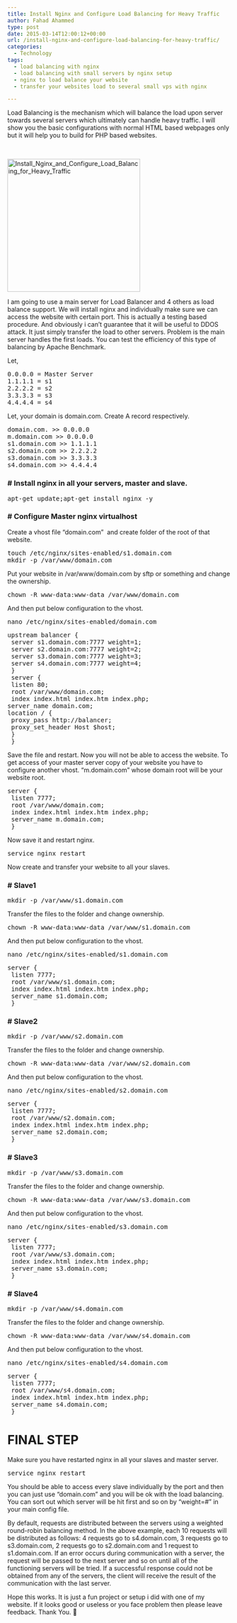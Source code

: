 ```yaml
---
title: Install Nginx and Configure Load Balancing for Heavy Traffic
author: Fahad Ahammed
type: post
date: 2015-03-14T12:00:12+00:00
url: /install-nginx-and-configure-load-balancing-for-heavy-traffic/
categories:
  - Technology
tags:
  - load balancing with nginx
  - load balancing with small servers by nginx setup
  - nginx to load balance your website
  - transfer your websites load to several small vps with nginx

---
```

Load Balancing is the mechanism which will balance the load upon server towards several servers which ultimately can handle heavy traffic. I will show you the basic configurations with normal HTML based webpages only but it will help you to build for PHP based websites.

<!--more-->

&nbsp;

[<img loading="lazy" class="size-medium wp-image-2038 aligncenter" src="https://i0.wp.com/fahadahammed.com/wp-content/uploads/2015/03/Install_Nginx_and_Configure_Load_Balancing_for_Heavy_Traffic-300x300.png?resize=300%2C300" alt="Install_Nginx_and_Configure_Load_Balancing_for_Heavy_Traffic" width="300" height="300" srcset="https://i0.wp.com/fahadahammed.com/wp-content/uploads/2015/03/Install_Nginx_and_Configure_Load_Balancing_for_Heavy_Traffic.png?resize=300%2C300&ssl=1 300w, https://i0.wp.com/fahadahammed.com/wp-content/uploads/2015/03/Install_Nginx_and_Configure_Load_Balancing_for_Heavy_Traffic.png?resize=150%2C150&ssl=1 150w, https://i0.wp.com/fahadahammed.com/wp-content/uploads/2015/03/Install_Nginx_and_Configure_Load_Balancing_for_Heavy_Traffic.png?w=610&ssl=1 610w" sizes="(max-width: 300px) 100vw, 300px" data-recalc-dims="1" />][1]

I am going to use a main server for Load Balancer and 4 others as load balance support. We will install nginx and individually make sure we can access the website with certain port. This is actually a testing based procedure. And obviously i can&#8217;t guarantee that it will be useful to DDOS attack. It just simply transfer the load to other servers. Problem is the main server handles the first loads. You can test the efficiency of this type of balancing by Apache Benchmark.

Let,

<pre>0.0.0.0 = Master Server
1.1.1.1 = s1
2.2.2.2 = s2
3.3.3.3 = s3
4.4.4.4 = s4</pre>

Let, your domain is domain.com. Create A record respectively.

<pre>domain.com. &gt;&gt; 0.0.0.0
m.domain.com &gt;&gt; 0.0.0.0
s1.domain.com &gt;&gt; 1.1.1.1
s2.domain.com &gt;&gt; 2.2.2.2
s3.domain.com &gt;&gt; 3.3.3.3
s4.domain.com &gt;&gt; 4.4.4.4</pre>

### \# Install nginx in all your servers, master and slave.

<pre>apt-get update;apt-get install nginx -y</pre>

### \# Configure Master nginx virtualhost

Create a vhost file &#8220;domain.com&#8221;  and create folder of the root of that website.

<pre>touch /etc/nginx/sites-enabled/s1.domain.com
mkdir -p /var/www/domain.com</pre>

Put your website in /var/www/domain.com by sftp or something and change the ownership.

<pre>chown -R www-data:www-data /var/www/domain.com</pre>

And then put below configuration to the vhost.

<pre>nano /etc/nginx/sites-enabled/domain.com</pre>

<pre>upstream balancer {
 server s1.domain.com:7777 weight=1;
 server s2.domain.com:7777 weight=2;
 server s3.domain.com:7777 weight=3;
 server s4.domain.com:7777 weight=4;
 }
 server {
 listen 80;
 root /var/www/domain.com;
 index index.html index.htm index.php;
server_name domain.com;
location / {
 proxy_pass http://balancer;
 proxy_set_header Host $host;
 }
 }</pre>

Save the file and restart. Now you will not be able to access the website. To get access of your master server copy of your website you have to configure another vhost. &#8220;m.domain.com&#8221; whose domain root will be your website root.

<pre>server {
 listen 7777;
 root /var/www/domain.com;
 index index.html index.htm index.php;
 server_name m.domain.com;
 }</pre>

Now save it and restart nginx.

<pre>service nginx restart</pre>

Now create and transfer your website to all your slaves.

### \# Slave1

<pre>mkdir -p /var/www/s1.domain.com</pre>

Transfer the files to the folder and change ownership.

<pre>chown -R www-data:www-data /var/www/s1.domain.com</pre>

And then put below configuration to the vhost.

<pre>nano /etc/nginx/sites-enabled/s1.domain.com</pre>

<pre>server {
 listen 7777;
 root /var/www/s1.domain.com;
 index index.html index.htm index.php;
 server_name s1.domain.com;
 }</pre>

### \# Slave2

<pre>mkdir -p /var/www/s2.domain.com</pre>

Transfer the files to the folder and change ownership.

<pre>chown -R www-data:www-data /var/www/s2.domain.com</pre>

And then put below configuration to the vhost.

<pre>nano /etc/nginx/sites-enabled/s2.domain.com</pre>

<pre>server {
 listen 7777;
 root /var/www/s2.domain.com;
 index index.html index.htm index.php;
 server_name s2.domain.com;
 }</pre>

### \# Slave3

<pre>mkdir -p /var/www/s3.domain.com</pre>

Transfer the files to the folder and change ownership.

<pre>chown -R www-data:www-data /var/www/s3.domain.com</pre>

And then put below configuration to the vhost.

<pre>nano /etc/nginx/sites-enabled/s3.domain.com</pre>

<pre>server {
 listen 7777;
 root /var/www/s3.domain.com;
 index index.html index.htm index.php;
 server_name s3.domain.com;
 }</pre>

### \# Slave4

<pre>mkdir -p /var/www/s4.domain.com</pre>

Transfer the files to the folder and change ownership.

<pre>chown -R www-data:www-data /var/www/s4.domain.com</pre>

And then put below configuration to the vhost.

<pre>nano /etc/nginx/sites-enabled/s4.domain.com</pre>

<pre>server {
 listen 7777;
 root /var/www/s4.domain.com;
 index index.html index.htm index.php;
 server_name s4.domain.com;
 }</pre>

# FINAL STEP

Make sure you have restarted nginx in all your slaves and master server.

<pre>service nginx restart</pre>

You should be able to access every slave individually by the port and then you can just use &#8220;domain.com&#8221; and you will be ok with the load balancing. You can sort out which server will be hit first and so on by &#8220;weight=#&#8221; in your main config file.

By default, requests are distributed between the servers using a weighted round-robin balancing method. In the above example, each 10 requests will be distributed as follows: 4 requests go to s4.domain.com, 3 requests go to s3.domain.com, 2 requests go to s2.domain.com and 1 request to s1.domain.com. If an error occurs during communication with a server, the request will be passed to the next server and so on until all of the functioning servers will be tried. If a successful response could not be obtained from any of the servers, the client will receive the result of the communication with the last server.

Hope this works. It is just a fun project or setup i did with one of my website. If it looks good or useless or you face problem then please leave feedback. Thank You. 🙂

 [1]: https://i0.wp.com/fahadahammed.com/wp-content/uploads/2015/03/Install_Nginx_and_Configure_Load_Balancing_for_Heavy_Traffic.png